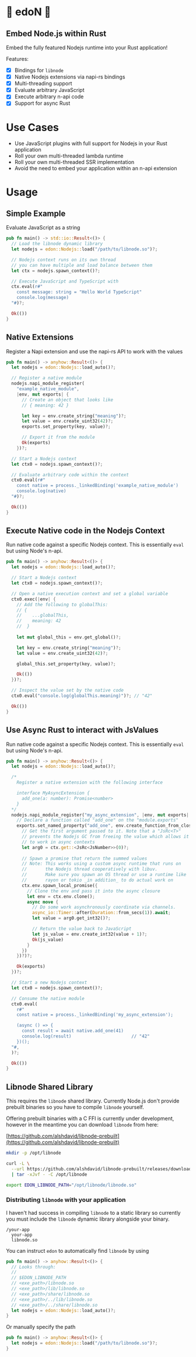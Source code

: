 # 🍝 edoN 🍜

## Embed Node.js within Rust

Embed the fully featured Nodejs runtime into your Rust application!

Features:
- [x] Bindings for `libnode`
- [x] Native Nodejs extensions via napi-rs bindings
- [x] Multi-threading support
- [x] Evaluate arbitrary JavaScript
- [x] Execute arbitrary n-api code
- [x] Support for async Rust

# Use Cases

- Use JavaScript plugins with full support for Nodejs in your Rust application
- Roll your own multi-threaded lambda runtime 
- Roll your own multi-threaded SSR implementation
- Avoid the need to embed your application within an n-api extension

# Usage

## Simple Example

Evaluate JavaScript as a string

```rust
pub fn main() -> std::io::Result<()> {
  // Load the libnode dynamic library
  let nodejs = edon::Nodejs::load("/path/to/libnode.so")?;

  // Nodejs context runs on its own thread
  // you can have multiple and load balance between them
  let ctx = nodejs.spawn_context()?;

  // Execute JavaScript and TypeScript with
  ctx.eval(r#"
    const message: string = "Hello World TypeScript"
    console.log(message)
  "#)?;

  Ok(())
}
```

## Native Extensions

Register a Napi extension and use the napi-rs API to work with the values

```rust
pub fn main() -> anyhow::Result<()> {
  let nodejs = edon::Nodejs::load_auto()?;

  // Register a native module
  nodejs.napi_module_register(
    "example_native_module", 
    |env, mut exports| {
      // Create an object that looks like
      // { meaning: 42 }

      let key = env.create_string("meaning")?;
      let value = env.create_uint32(42)?;
      exports.set_property(key, value)?;

      // Export it from the module
      Ok(exports)
    })?;

  // Start a Nodejs context
  let ctx0 = nodejs.spawn_context()?;

  // Evaluate arbitrary code within the context
  ctx0.eval(r#"
    const native = process._linkedBinding('example_native_module')
    console.log(native)
  "#)?;

  Ok(())
}
```

## Execute Native code in the Nodejs Context

Run native code against a specific Nodejs context. This is essentially `eval` but using
Node's n-api.

```rust
pub fn main() -> anyhow::Result<()> {
  let nodejs = edon::Nodejs::load_auto()?;

  // Start a Nodejs context
  let ctx0 = nodejs.spawn_context()?;

  // Open a native execution context and set a global variable
  ctx0.exec(|env| {
    // Add the following to globalThis:
    // { 
    //    ...globalThis,
    //    meaning: 42 
    //  }
    
    let mut global_this = env.get_global()?;

    let key = env.create_string("meaning")?;
    let value = env.create_uint32(42)?;

    global_this.set_property(key, value)?;

    Ok(())
  })?;

  // Inspect the value set by the native code
  ctx0.eval("console.log(globalThis.meaning)")?; // "42"

  Ok(())
}

```

## Use Async Rust to interact with JsValues 

Run native code against a specific Nodejs context. This is essentially `eval` but using
Node's n-api.

```rust
pub fn main() -> anyhow::Result<()> {
  let nodejs = edon::Nodejs::load_auto()?;

  /*
    Register a native extension with the following interface

    interface MyAsyncExtension {
      add_one(a: number): Promise<number>
    }
  */
  nodejs.napi_module_register("my_async_extension", |env, mut exports| {
    // Declare a function called "add_one" on the "module.exports"
    exports.set_named_property("add_one", env.create_function_from_closure("add_one", |ctx| {
      // Get the first argument passed to it. Note that a "JsRc<T>" 
      // prevents the Nodejs GC from freeing the value which allows it
      // to work in async contexts
      let arg0 = ctx.get::<JsRc<JsNumber>>(0)?;
      
      // Spawn a promise that return the summed values
      // Note: This works using a custom async runtime that runs on 
      //       the Nodejs thread cooperatively with libuv.
      //       Make sure you spawn an OS thread or use a runtime like
      //       rayon or tokio _in addition_ to do actual work on
      ctx.env.spawn_local_promise({
        // Clone the env and pass it into the async closure
        let env = ctx.env.clone();
        async move {
          // Do some work asynchronously coordinate via channels.
          async_io::Timer::after(Duration::from_secs(1)).await;
          let value = arg0.get_int32()?;

          // Return the value back to JavaScript
          let js_value = env.create_int32(value + 1)?;
          Ok(js_value)
        }
      })
    })?)?;

    Ok(exports)
  })?;

  // Start a new Nodejs context
  let ctx0 = nodejs.spawn_context()?;

  // Consume the native module
  ctx0.eval(
    r#"
    const native = process._linkedBinding('my_async_extension');

    (async () => {
      const result = await native.add_one(41)
      console.log(result)                       // "42"
    })();
  "#,
  )?;

  Ok(())
}
```

## Libnode Shared Library

This requires the `libnode` shared library. Currently Node.js don't provide prebuilt binaries so you have to compile `libnode` yourself.

Offering prebuilt binaries with a C FFI is currently under development, however in the meantime you can download `libnode` from here:

[https://github.com/alshdavid/libnode-prebuilt](https://github.com/alshdavid/libnode-prebuilt)

```bash
mkdir -p /opt/libnode

curl -L \
  --url https://github.com/alshdavid/libnode-prebuilt/releases/download/v22.15.0/libnode-linux-amd64.tar.xz \
  | tar -xJvf - -C /opt/libnode

export EDON_LIBNODE_PATH="/opt/libnode/libnode.so"
```

### Distributing `libnode` with your application

I haven't had success in compiling `libnode` to a static library so currently you must include the `libnode` dynamic library alongside your binary.

```
/your-app
  your-app
  libnode.so
```

You can instruct `edon` to automatically find `libnode` by using 

```rust
pub fn main() -> anyhow::Result<()> {
  // Looks through:
  // 
  // $EDON_LIBNODE_PATH
  // <exe_path>/libnode.so
  // <exe_path>/lib/libnode.so
  // <exe_path>/share/libnode.so
  // <exe_path>/../lib/libnode.so
  // <exe_path>/../share/libnode.so
  let nodejs = edon::Nodejs::load_auto()?;
}
```

Or manually specify the path

```rust
pub fn main() -> anyhow::Result<()> {
  let nodejs = edon::Nodejs::load("/path/to/libnode.so")?;
}
```